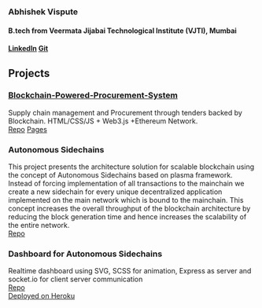 ### Abhishek Vispute
#### B.tech from Veermata Jijabai Technological Institute (VJTI), Mumbai
#### [LinkedIn](https://www.linkedin.com/in/abhishek-vispute/)  [Git](https://github.com/abhishekvispute)
## Projects
### [Blockchain-Powered-Procurement-System](https://abhishekvispute.github.io/Blockchain-Powered-Procurement-System/)
Supply chain management and Procurement through tenders backed by Blockchain. HTML/CSS/JS + Web3.js +Ethereum Network.  
[Repo](https://github.com/abhishekvispute/Blockchain-Powered-Procurement-System)
[Pages](https://abhishekvispute.github.io/Blockchain-Powered-Procurement-System/)

### Autonomous Sidechains
This project presents the architecture solution for scalable blockchain using the concept of Autonomous Sidechains based on plasma framework. Instead of forcing implementation of all transactions to the mainchain we create a new sidechain for every unique decentralized application implemented on the main network which is bound to the mainchain. This concept increases the overall throughput of the blockchain architecture by reducing the block generation time and hence increases the scalability of the entire network.<br/>
[Repo](https://github.com/abhishekvispute/AutonomousSidechains)

### Dashboard for Autonomous Sidechains
Realtime dashboard using  SVG, SCSS for animation, Express as server and socket.io for client server communication<br/>
[Repo](https://github.com/abhishekvispute/Dashboard)<br/>
[Deployed on Heroku](https://bkdashboard.herokuapp.com/)



